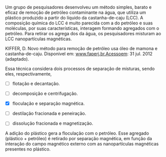 

Um grupo de pesquisadores desenvolveu um método simples, barato e eficaz de remoção de petróleo contaminante na água, que utiliza um plástico produzido a partir do líquido da castanha-de-caju (LCC). A composição química do LCC é muito parecida com a do petróleo e suas moléculas, por suas características, interagem formando agregados com o petróleo. Para retirar os agrega dos da água, os pesquisadores misturam ao LCC nanopartículas magnéticas.

KIFFER, D. Novo método para remoção de petróleo usa óleo de mamona e castanha-de-caju. Disponivel em: www.faperj.br.Acessoem: 31 jul. 2012 (adaptado).

Essa técnica considera dois processos de separação de misturas, sendo eles, respectivamente,



- [ ] flotação e decantação.
- [ ] decomposição e centrifugação.
- [x] floculação e separação magnética.
- [ ] destilação fracionada e peneiração.
- [ ] dissolução fracionada e magnetização.


A adição do plástico gera a floculação com o petróleo. Esse agregado (plástico + petróleo) é retirado por separação magnética, em função da interação do campo magnético externo com as nanopartículas magnéticas presentes no plástico.
